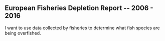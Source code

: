  ## European Fisheries Depletion Report -- 2006 - 2016

  I want to use data collected by fisheries to determine what fish species are being overfished.